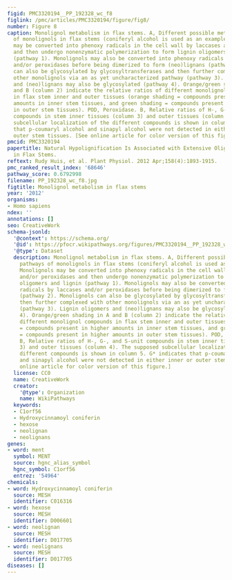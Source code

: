 ```yaml
---
figid: PMC3320194__PP_192328_wc_f8
figlink: /pmc/articles/PMC3320194/figure/fig8/
number: Figure 8
caption: Monolignol metabolism in flax stems. A, Different possible metabolic pathways
  of monolignols in flax stems (coniferyl alcohol is used as an example). Monolignols
  may be converted into phenoxy radicals in the cell wall by laccases and/or peroxidases
  and then undergo nonenzymatic polymerization to form lignin oligomers and lignin
  (pathway 1). Monolignols may also be converted into phenoxy radicals by laccases
  and/or peroxidases before being dimerized to form (neo)lignans (pathway 2). Monolignols
  can also be glycosylated by glycosyltransferases and then further complexed with
  other monolignols via an as yet uncharacterized pathway (pathway 3). Lignin oligomers
  and (neo)lignans may also be glycosylated (pathway 4). Orange/green shading in A
  and B (column 2) indicate the relative ratios of different monolignol compounds
  in flax stem inner and outer tissues (orange shading = compounds present in higher
  amounts in inner stem tissues, and green shading = compounds present in higher amounts
  in outer stem tissues). POD, Peroxidase. B, Relative ratios of H-, G-, and S-unit
  compounds in stem inner tissues (column 3) and outer tissues (column 4). The supposed
  subcellular localization of the different compounds is shown in column 5. G* indicates
  that p-coumaryl alcohol and sinapyl alcohol were not detected in either inner or
  outer stem tissues. [See online article for color version of this figure.]
pmcid: PMC3320194
papertitle: Natural Hypolignification Is Associated with Extensive Oligolignol Accumulation
  in Flax Stems.
reftext: Rudy Huis, et al. Plant Physiol. 2012 Apr;158(4):1893-1915.
pmc_ranked_result_index: '68646'
pathway_score: 0.6792998
filename: PP_192328_wc_f8.jpg
figtitle: Monolignol metabolism in flax stems
year: '2012'
organisms:
- Homo sapiens
ndex: ''
annotations: []
seo: CreativeWork
schema-jsonld:
  '@context': https://schema.org/
  '@id': https://pfocr.wikipathways.org/figures/PMC3320194__PP_192328_wc_f8.html
  '@type': Dataset
  description: Monolignol metabolism in flax stems. A, Different possible metabolic
    pathways of monolignols in flax stems (coniferyl alcohol is used as an example).
    Monolignols may be converted into phenoxy radicals in the cell wall by laccases
    and/or peroxidases and then undergo nonenzymatic polymerization to form lignin
    oligomers and lignin (pathway 1). Monolignols may also be converted into phenoxy
    radicals by laccases and/or peroxidases before being dimerized to form (neo)lignans
    (pathway 2). Monolignols can also be glycosylated by glycosyltransferases and
    then further complexed with other monolignols via an as yet uncharacterized pathway
    (pathway 3). Lignin oligomers and (neo)lignans may also be glycosylated (pathway
    4). Orange/green shading in A and B (column 2) indicate the relative ratios of
    different monolignol compounds in flax stem inner and outer tissues (orange shading
    = compounds present in higher amounts in inner stem tissues, and green shading
    = compounds present in higher amounts in outer stem tissues). POD, Peroxidase.
    B, Relative ratios of H-, G-, and S-unit compounds in stem inner tissues (column
    3) and outer tissues (column 4). The supposed subcellular localization of the
    different compounds is shown in column 5. G* indicates that p-coumaryl alcohol
    and sinapyl alcohol were not detected in either inner or outer stem tissues. [See
    online article for color version of this figure.]
  license: CC0
  name: CreativeWork
  creator:
    '@type': Organization
    name: WikiPathways
  keywords:
  - C1orf56
  - Hydroxycinnamoyl coniferin
  - hexose
  - neolignan
  - neolignans
genes:
- word: ment
  symbol: MENT
  source: hgnc_alias_symbol
  hgnc_symbol: C1orf56
  entrez: '54964'
chemicals:
- word: Hydroxycinnamoyl coniferin
  source: MESH
  identifier: C016316
- word: hexose
  source: MESH
  identifier: D006601
- word: neolignan
  source: MESH
  identifier: D017705
- word: neolignans
  source: MESH
  identifier: D017705
diseases: []
---
```

